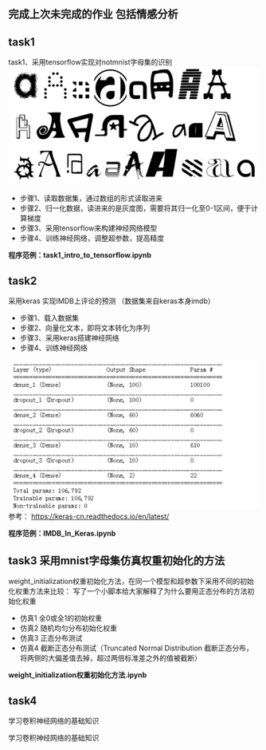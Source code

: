 ## 完成上次未完成的作业  包括情感分析


## task1
task1、采用tensorflow实现对notmnist字母集的识别  
![](assets/markdown-img-paste-20181116190133908.png)
* 步骤1、读取数据集，通过数组的形式读取进来
* 步骤2、归一化数据，读进来的是灰度图，需要将其归一化至0-1区间，便于计算梯度
* 步骤3、采用tensorflow来构建神经网络模型
* 步骤4、训练神经网络，调整超参数，提高精度


**程序范例：task1_intro_to_tensorflow.ipynb**

## task2
采用keras 实现IMDB上评论的预测 （数据集来自keras本身imdb）
* 步骤1、载入数据集
* 步骤2、向量化文本，即将文本转化为序列
* 步骤3、采用keras搭建神经网络
* 步骤4、训练神经网络

![](assets/markdown-img-paste-20181116190412454.png)  
参考：
https://keras-cn.readthedocs.io/en/latest/

**程序范例：IMDB_In_Keras.ipynb**
## task3  采用mnist字母集仿真权重初始化的方法
weight_initialization权重初始化方法，在同一个模型和超参数下采用不同的初始化权重方法来比较：
写了一个小脚本给大家解释了为什么要用正态分布的方法初始化权重
* 仿真1 全0或全1的初始权重
* 仿真2 随机均匀分布初始化权重
* 仿真3 正态分布测试
* 仿真4 截断正态分布测试（Truncated Normal Distribution  截断正态分布，将两侧的大偏差值去掉，超过两倍标准差之外的值被截断）


**weight_initialization权重初始化方法.ipynb**


## task4
学习卷积神经网络的基础知识

学习卷积神经网络的基础知识
